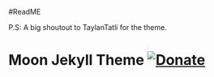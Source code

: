#ReadME


P.S:
A big shoutout to TaylanTatli for the theme.
# Moon Jekyll Theme [![Donate](https://img.shields.io/badge/paypal-donate-blue.svg)](https://www.paypal.me/taylantatli/0usd)  
  
